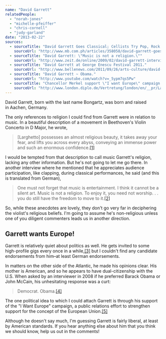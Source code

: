 ```yaml
---
name: "David Garrett"
relatedPeople:
  - "norah-jones"
  - "michelle-pfeiffer"
  - "chris-cornell"
  - "judy-garland"
date: "2013-02-22"
sources:
  - sourceTitle: "David Garrett Goes Classical; Cellists Try Pop, Rock."
    sourceUrl: "http://www.mb.com.ph/articles/358058/david-garrett-goes-classical-cellists-try-pop-rock#.USPQFqU4tf0"
  - sourceTitle: "David Garrett: \"Music is not a religion.\""
    sourceUrl: "http://www.zeit.de/online/2009/02/david-garrett-interview/seite-2"
  - sourceTitle: "David Garrett at George Enescu Festival 2011."
    sourceUrl: "http://www.bellenews.com/2011/09/26/arts-culture/david-garrett-at-george-enescu-festival-2011/"
  - sourceTitle: "David Garrett ~ Obama."
    sourceUrl: "http://www.youtube.com/watch?v=_5ypm7qs5Pw"
  - sourceTitle: "Chancellor Merkel support \"I want Europe\" campaign."
    sourceUrl: "http://www.london.diplo.de/Vertretung/london/en/__pr/Latest__News/08/Ich-will-Europa.html"
---
```


David Garrett, born with the last name Bongartz, was born and raised in Aachen, Germany.

The only references to religion I could find from Garrett were in relation to music. In a beautiful description of a movement in Beethoven's Violin Concerto in D Major, he wrote,

>[Larghetto] possesses an almost religious beauty, it takes away your fear, and lifts you across every abyss, conveying an immense power and such an enormous confidence.<a class="source-citation" href="http://www.mb.com.ph/articles/358058/david-garrett-goes-classical-cellists-try-pop-rock#.USPQFqU4tf0" title="David Garrett Goes Classical; Cellists Try Pop, Rock.">[1]</a>

I would be tempted from that description to call music Garrett's religion, lacking any other information. But he's not going to let me go there. In another interview where he mentioned that he appreciates audience participation, like clapping, during classical performances, he said (and this is translated from German),

>One must not forget that music is entertainment. I think it cannot be a silent art. Music is not a religion. To enjoy it, you need not worship. . . you do still have the freedom to move to it.<a class="source-citation" href="http://www.zeit.de/online/2009/02/david-garrett-interview/seite-2" title="David Garrett: &quot;Music is not a religion.&quot;">[2]</a>

So, while these anecdotes are lovely, they don't go very far in deciphering the violist's religious beliefs. I'm going to assume he's non-religious unless one of you diligent commenters leads us in another direction.


## Garrett wants Europe!

Garrett is relatively quiet about politics as well. He gets invited to some high-profile gigs every once in a while,<a class="source-citation" href="http://www.bellenews.com/2011/09/26/arts-culture/david-garrett-at-george-enescu-festival-2011/" title="David Garrett at George Enescu Festival 2011.">[3]</a> but I couldn't find any candidate endorsements from him–at least German endorsements.

In matters on the other side of the Atlantic, he made his opinions clear. His mother is American, and so he appears to have dual-citizenship with the U.S. When asked by an interviewer in 2008 if he preferred Barack Obama or John McCain, his unhesitating response was a curt:

>Democrat. Obama.<a class="source-citation" href="http://www.youtube.com/watch?v=_5ypm7qs5Pw" title="David Garrett ~ Obama.">[4]</a>

The one political idea to which I could attach Garrett is through his support of the "I Want Europe" campaign, a public relations effort to strengthen support for the concept of the European Union.<a class="source-citation" href="http://www.london.diplo.de/Vertretung/london/en/__pr/Latest__News/08/Ich-will-Europa.html" title="Chancellor Merkel support &quot;I want Europe&quot; campaign.">[5]</a>

Although he doesn't say much, I'm guessing Garrett is fairly liberal, at least by American standards. If you hear anything else about him that you think we should know, help us out in the comments!